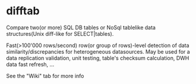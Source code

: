 # difftab
Compare two(or more) SQL DB tables or NoSql tablelike data structures(Unix diff-like for SELECT|tables). 

Fast(>100'000 rows/second) row(or group of rows)-level detection of data similarity/discrepancies for heterogeneous datasources.
May be used for a data replication validation, unit testing, table's checksum calculation, DWH data fast refresh, ...

See the "Wiki" tab for more info

